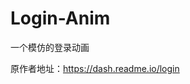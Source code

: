 # Login-Anim
一个模仿的登录动画

[id]: screenshot.gif  "Optional title attribute"


<p>原作者地址：<a href="https://dash.readme.io/login">https://dash.readme.io/login</a>
</p>
